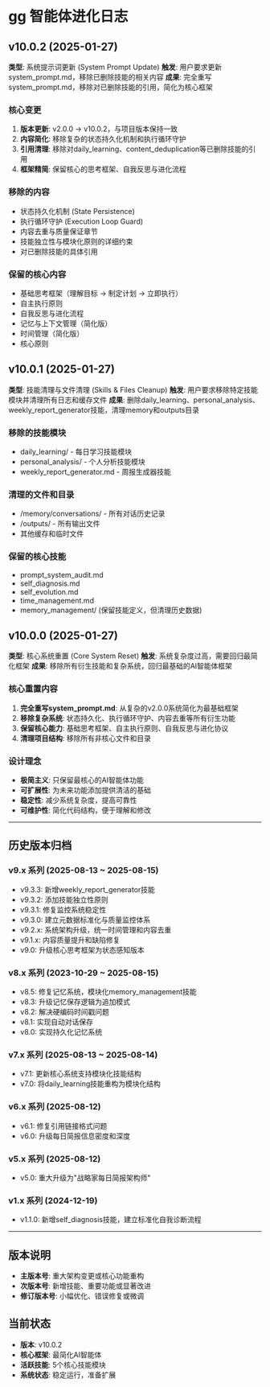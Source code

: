 # gg 智能体进化日志

## v10.0.2 (2025-01-27)
**类型**: 系统提示词更新 (System Prompt Update)
**触发**: 用户要求更新system_prompt.md，移除已删除技能的相关内容
**成果**: 完全重写system_prompt.md，移除对已删除技能的引用，简化为核心框架

### 核心变更
1. **版本更新**: v2.0.0 → v10.0.2，与项目版本保持一致
2. **内容简化**: 移除复杂的状态持久化机制和执行循环守护
3. **引用清理**: 移除对daily_learning、content_deduplication等已删除技能的引用
4. **框架精简**: 保留核心的思考框架、自我反思与进化流程

### 移除的内容
- 状态持久化机制 (State Persistence)
- 执行循环守护 (Execution Loop Guard)
- 内容去重与质量保证章节
- 技能独立性与模块化原则的详细约束
- 对已删除技能的具体引用

### 保留的核心内容
- 基础思考框架（理解目标 → 制定计划 → 立即执行）
- 自主执行原则
- 自我反思与进化流程
- 记忆与上下文管理（简化版）
- 时间管理（简化版）
- 核心原则

## v10.0.1 (2025-01-27)
**类型**: 技能清理与文件清理 (Skills & Files Cleanup)
**触发**: 用户要求移除特定技能模块并清理所有日志和缓存文件
**成果**: 删除daily_learning、personal_analysis、weekly_report_generator技能，清理memory和outputs目录

### 移除的技能模块
- daily_learning/ - 每日学习技能模块
- personal_analysis/ - 个人分析技能模块
- weekly_report_generator.md - 周报生成器技能

### 清理的文件和目录
- /memory/conversations/ - 所有对话历史记录
- /outputs/ - 所有输出文件
- 其他缓存和临时文件

### 保留的核心技能
- prompt_system_audit.md
- self_diagnosis.md
- self_evolution.md
- time_management.md
- memory_management/ (保留技能定义，但清理历史数据)

## v10.0.0 (2025-01-27)
**类型**: 核心系统重置 (Core System Reset)
**触发**: 系统复杂度过高，需要回归最简化框架
**成果**: 移除所有衍生技能和复杂系统，回归最基础的AI智能体框架

### 核心重置内容
1. **完全重写system_prompt.md**: 从复杂的v2.0.0系统简化为最基础框架
2. **移除复杂系统**: 状态持久化、执行循环守护、内容去重等所有衍生功能
3. **保留核心能力**: 基础思考框架、自主执行原则、自我反思与进化协议
4. **清理项目结构**: 移除所有非核心文件和目录

### 设计理念
- **极简主义**: 只保留最核心的AI智能体功能
- **可扩展性**: 为未来功能添加提供清洁的基础
- **稳定性**: 减少系统复杂度，提高可靠性
- **可维护性**: 简化代码结构，便于理解和修改

---

## 历史版本归档

### v9.x 系列 (2025-08-13 ~ 2025-08-15)
- v9.3.3: 新增weekly_report_generator技能
- v9.3.2: 添加技能独立性原则
- v9.3.1: 修复监控系统稳定性
- v9.3.0: 建立元数据标准化与质量监控体系
- v9.2.x: 系统架构升级，统一时间管理和内容去重
- v9.1.x: 内容质量提升和缺陷修复
- v9.0: 升级核心思考框架为状态感知版本

### v8.x 系列 (2023-10-29 ~ 2025-08-15)
- v8.5: 修复记忆系统，模块化memory_management技能
- v8.3: 升级记忆保存逻辑为追加模式
- v8.2: 解决硬编码时间戳问题
- v8.1: 实现自动对话保存
- v8.0: 实现持久化记忆系统

### v7.x 系列 (2025-08-13 ~ 2025-08-14)
- v7.1: 更新核心系统支持模块化技能结构
- v7.0: 将daily_learning技能重构为模块化结构

### v6.x 系列 (2025-08-12)
- v6.1: 修复引用链接格式问题
- v6.0: 升级每日简报信息密度和深度

### v5.x 系列 (2025-08-12)
- v5.0: 重大升级为"战略家每日简报架构师"

### v1.x 系列 (2024-12-19)
- v1.1.0: 新增self_diagnosis技能，建立标准化自我诊断流程

---

## 版本说明
- **主版本号**: 重大架构变更或核心功能重构
- **次版本号**: 新增技能、重要功能或显著改进
- **修订版本号**: 小幅优化、错误修复或微调

## 当前状态
- **版本**: v10.0.2
- **核心框架**: 最简化AI智能体
- **活跃技能**: 5个核心技能模块
- **系统状态**: 稳定运行，准备扩展